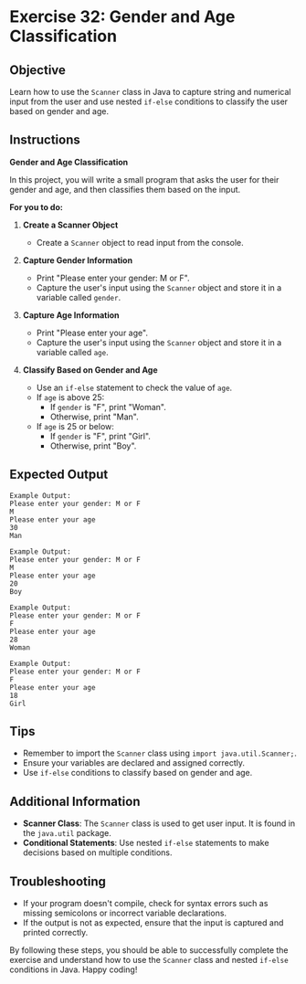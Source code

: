 # Exercise 32: Gender and Age Classification

## Objective
Learn how to use the `Scanner` class in Java to capture string and numerical input from the user and use nested `if-else` conditions to classify the user based on gender and age.

## Instructions

**Gender and Age Classification**

In this project, you will write a small program that asks the user for their gender and age, and then classifies them based on the input.

**For you to do:**

1. **Create a Scanner Object**
    - Create a `Scanner` object to read input from the console.

2. **Capture Gender Information**
    - Print "Please enter your gender: M or F".
    - Capture the user's input using the `Scanner` object and store it in a variable called `gender`.

3. **Capture Age Information**
    - Print "Please enter your age".
    - Capture the user's input using the `Scanner` object and store it in a variable called `age`.

4. **Classify Based on Gender and Age**
    - Use an `if-else` statement to check the value of `age`.
    - If `age` is above 25:
        - If `gender` is "F", print "Woman".
        - Otherwise, print "Man".
    - If `age` is 25 or below:
        - If `gender` is "F", print "Girl".
        - Otherwise, print "Boy".

## Expected Output
```
Example Output:
Please enter your gender: M or F
M
Please enter your age
30
Man
```

```
Example Output:
Please enter your gender: M or F
M
Please enter your age
20
Boy
```

```
Example Output:
Please enter your gender: M or F
F
Please enter your age
28
Woman
```

```
Example Output:
Please enter your gender: M or F
F
Please enter your age
18
Girl
```

## Tips
- Remember to import the `Scanner` class using `import java.util.Scanner;`.
- Ensure your variables are declared and assigned correctly.
- Use `if-else` conditions to classify based on gender and age.

## Additional Information
- **Scanner Class**: The `Scanner` class is used to get user input. It is found in the `java.util` package.
- **Conditional Statements**: Use nested `if-else` statements to make decisions based on multiple conditions.

## Troubleshooting
- If your program doesn't compile, check for syntax errors such as missing semicolons or incorrect variable declarations.
- If the output is not as expected, ensure that the input is captured and printed correctly.

By following these steps, you should be able to successfully complete the exercise and understand how to use the `Scanner` class and nested `if-else` conditions in Java. Happy coding!
